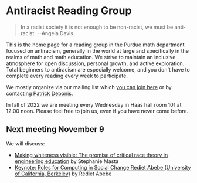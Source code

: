 # Antiracist Reading Group

> In a racist society it is not enough to be non-racist, we must be anti-racist. --Angela Davis

This is the home page for a reading group in the Purdue math department focused on antiracism, generally in the world at large and specifically in the realms of math and math education. We strive to maintain an inclusive atmosphere for open discussion, personal growth, and active exploration. Total beginners to antiracism are especially welcome, and you don't have to complete every reading every week to participate.

We mostly organize via our mailing list which [you can join here](https://lists.purdue.edu/mailman/listinfo/mathantiracistreading) or by contacting [Patrick Debonis](mailto:pdebonis@purdue.edu).


In fall of 2022 we are meeting every Wednesday in Haas hall room 101 at 12:00 noon. Please feel free to join us, even if you have never come before.

## Next meeting November 9

We will discuss:

- [Making whiteness visible: The promise of critical race theory in engineering education](https://onlinelibrary.wiley.com/doi/pdfdirect/10.1002/jee.20432) by Stephanie Masta
- [Keynote: Roles for Computing in Social Change Rediet Abebe (University of California, Berkeley)](https://www.msri.org/workshops/1012) by Rediet Abebe
